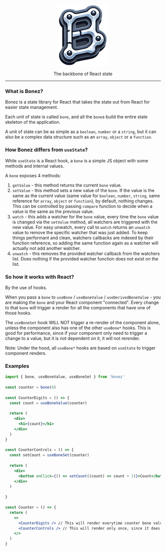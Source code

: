 <p align="center">
  <img src="https://raw.githubusercontent.com/ron-dadon/bonez/refs/heads/master/docs/logo.png" alt="Bonez Logo" height="200" />
</p>
<p align="center">
    The backbone of React state
</p>

----

### What is Bonez?

Bonez is a state library for React that takes the state out from React for easier state management.

Each unit of state is called `bone`, and all the `bone`s build the entire state skeleton of the application.

A unit of state can be as simple as a `boolean`, `number` or a `string`, but it can also be a complex data structure such as an `array`, `object` or a `function`.

### How Bonez differs from `useState`?

While `useState` is a React hook, a `bone` is a simple JS object with some methods and internal values.

A `bone` exposes 4 methods:

1. `getValue` - this method returns the current `bone` value.
2. `setValue` - this method sets a new value of the `bone`. If the value is the same as the current value (same value for `boolean`, `number`, `string`, same reference for `array`, `object` or `function`), by default, nothing changes. This can be controlled by passing `compare` function to decide when a value is the same as the previous value.
3. `watch` - this adds a watcher for the `bone` value, every time the `bone` value is changed via the `setValue` method, all watchers are triggered with the new value. For easy unwatch, every call to `watch` returns an `unwatch` value to remove the specific watcher that was just added. To keep things performant and clean, watchers callbacks are indexed by their function reference, so adding the same function again as a watcher will actually not add another watcher.
4. `unwatch` - this removes the provided watcher callback from the watchers list. Does nothing if the provided watcher function does not exist on the list.

### So how it works with React?

By the use of hooks.

When you pass a `bone` to `useBone` / `useBoneValue` / `useDerivedBoneValue` - you are making the `bone` and your React component "connected".  Every change to that `bone` will trigger a render for all the components that have one of those hooks.

The `useBoneSet` hook WILL NOT trigger a re-render of the component alone, unless the component also has one of the other `useBone*` hooks. This is good for performance, since if your component only need to trigger a change to a value, but it is not dependent on it, it will not rerender.

Note: Under the hood, all `useBone*` hooks are based on `useState` to trigger component renders.

### Examples

```jsx
import { bone, useBoneValue, useBoneSet } from 'bonez'

const counter = bone(0)

const CounterDigits = () => {
  const count = useBoneValue(counter)
  
  return (
    <div>
      <h1>{count}</h1>
    </div>
  )
}

const CounterControls = () => {
  const setCount = useBoneSet(counter)
  
  return (
    <div>
      <button onClick={() => setCount((count) => count + 1)}>Count</button>
    </div>
  )
  
}

const Counter = () => {
  return (
    <>
      <CounterDigits /> // This will render everytime counter bone value changes
      <CounterControls /> // This will render only once, since it does not depends on counter bone value
    </>
  )
}
```
